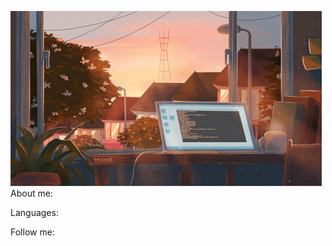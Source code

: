 ![Header](https://github.com/SantiAvd/SantiAvd/blob/main/assets/header_GIF.gif)
About me: 

Languages:

Follow me: